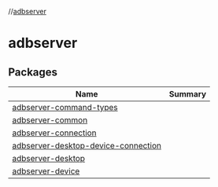//[adbserver](index.md)



# adbserver 


## Packages  
  
|  Name|  Summary| 
|---|---|
| [adbserver-command-types](adbserver-command-types/index.md) | 
| [adbserver-common](adbserver-common/index.md) | 
| [adbserver-connection](adbserver-connection/index.md) | 
| [adbserver-desktop-device-connection](adbserver-desktop-device-connection/index.md) | 
| [adbserver-desktop](adbserver-desktop/index.md) | 
| [adbserver-device](adbserver-device/index.md) | 

